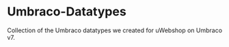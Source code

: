 Umbraco-Datatypes
=================

Collection of the Umbraco datatypes we created for uWebshop on Umbraco v7.

